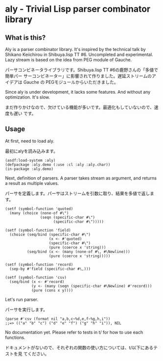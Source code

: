 aly - Trivial Lisp parser combinator library
============================================

What is this?
-------------

Aly is a parser combinator library. It's inspired by the technical talk by
Shikano Keiichirou in Shibuya.lisp TT #6. Uncompleted and experimental. Lazy
stream is based on the idea from PEG module of Gauche.

パーサコンビネータライブラリです。Shibuya.lisp TT #6の鹿野さんの「多値で簡単パー
サーコンビネーター」に影響されて作りました。遅延ストリームのアイデアは Gauche の
PEGモジュールからいただきました。

Since aly is under development, it lacks some features. And without any
optimization. It's slow.

まだ作りかけなので、欠けている機能が多いです。最適化もしていないので、速度も遅い
です。

Usage
-----

At first, need to load aly.

最初にalyを読み込みます。

    (asdf:load-system :aly)
    (defpackage :aly.demo (:use :cl :aly :aly.char))
    (in-package :aly.demo)

Next, definition of parsers. A parser takes stream as argument, and returns
a result as multiple values.

パーサを定義します。パーサはストリームを引数に取り、結果を多値で返します。

    (setf (symbol-function 'quoted)
      (many (choice (none-of #\")
                    (seqn (specific-char #\")
                          (specific-char #\")))))
    
    (setf (symbol-function 'field)
      (choice (seq/bind (specific-char #\")
                        (x <- #'quoted)
                        (specific-char #\")
                        (pure (coerce x 'string)))
              (seq/bind (x <- (many (none-of #\, #\Newline)))
                        (pure (coerce x 'string)))))
    
    (setf (symbol-function 'record)
      (sep-by #'field (specific-char #\,)))
    
    (setf (symbol-function 'csv)
      (seq/bind (x <- #'record)
                (y <- (many (seqn (specific-char #\Newline) #'record)))
                (pure (cons x y))))

Let's run parser.

パーサを実行します。

    (parse #'csv (format nil "a,b,c~%d,e,f~%g,h,i"))
    ;;=> (("a" "b" "c") ("d" "e" "f") ("g" "h" "i")), NIL

No documentation yet. Please refer to tests in t/ for how to use each functions.

ドキュメントがないので、それぞれの関数の使い方については、t/以下にあるテストを見
てください。
